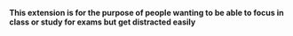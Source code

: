 

**This extension is for the purpose of people wanting to be able to focus in class or study for exams but get distracted easily**
